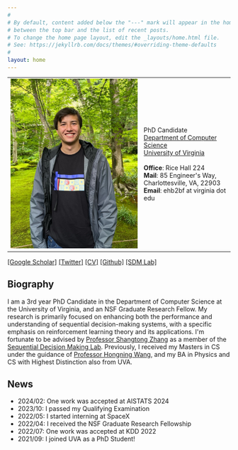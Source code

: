 ```yaml
---
#
# By default, content added below the "---" mark will appear in the home page
# between the top bar and the list of recent posts.
# To change the home page layout, edit the _layouts/home.html file.
# See: https://jekyllrb.com/docs/themes/#overriding-theme-defaults
#
layout: home
---
```


<table class="personal-info">
    <tbody>
        <tr>
        <td>
            <img src="/assets/img/Japan_portrait.jpg"> 
        </td>
        <td>
            <p>
                PhD Candidate<br>
                <a href="https://engineering.virginia.edu/departments/computer-science">Department of Computer Science </a> <br>
                <a href="https://www.virginia.edu/">University of Virginia </a> <br>
                <br>
                <b>Office</b>: Rice Hall 224<br>
                <b>Mail</b>: 85 Engineer's Way, Charlottesville, VA, 22903<br>
                <b>Email</b>: ehb2bf at virginia dot edu </a> <br>
            </p>
        </td>
        </tr>
    </tbody>
</table>

[[Google Scholar]](https://scholar.google.com/citations?hl=en&user=fF7Ok0AAAAAJ&scilu=&scisig=AMD79ooAAAAAY02cyWFwrpqYZuSgdj0HEOBqcDgccsbW&gmla=AJsN-F5HWQ2ZZdugle0DKHtMEI2hXjtrjnQZ3dUqzdlhKnW_oqISO6nG1OixVJx7XpqPm7MRsTgamA8_KsvH-Or-t06epe_81XjPdEQAbMglLRYjndcaWTU&sciund=12663298381193620857) [[Twitter]](https://twitter.com/EthanBlaser) [[CV]](/assets/pdf/resume/resume.pdf) [[Github]](https://github.com/blaserethan) [[SDM Lab]](https://github.com/SDM-LAB) 
## Biography

I am a 3rd year PhD Candidate in the Department of Computer Science at the University of Virginia, and an NSF Graduate Research Fellow. My research is primarily focused on enhancing both the performance and understanding of sequential decision-making systems, with a specific emphasis on reinforcement learning theory and its applications.  I'm fortunate to be advised by [Professor
Shangtong Zhang](https://shangtongzhang.github.io/) as a member of the [Sequential Decision Making Lab](https://github.com/SDM-LAB/Sequential-Decision-Making-Lab).
Previously, I received my Masters in CS under the guidance of [Professor Hongning Wang](https://www.cs.virginia.edu/~hw5x/), and my BA in Physics and CS with Highest Distinction also from UVA.

## News
- 2024/02: One work was accepted at AISTATS 2024
- 2023/10: I passed my Qualifying Examination
- 2022/05: I started interning at SpaceX
- 2022/04: I received the NSF Graduate Research Fellowship
- 2022/07: One work was accepted at KDD 2022
- 2021/09: I joined UVA as a PhD Student!

